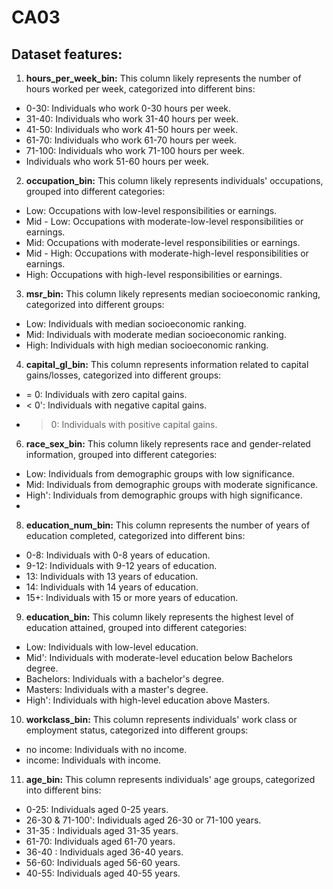 # CA03


## Dataset features:
1. **hours_per_week_bin:** This column likely represents the number of hours worked per week, categorized into different bins:
* 0-30: Individuals who work 0-30 hours per week.
* 31-40: Individuals who work 31-40 hours per week.
* 41-50: Individuals who work 41-50 hours per week.
* 61-70: Individuals who work 61-70 hours per week.
* 71-100: Individuals who work 71-100 hours per week.
* Individuals who work 51-60 hours per week.
  
2. **occupation_bin:** This column likely represents individuals' occupations, grouped into different categories:
* Low: Occupations with low-level responsibilities or earnings.
* Mid - Low: Occupations with moderate-low-level responsibilities or earnings.
* Mid: Occupations with moderate-level responsibilities or earnings.
* Mid - High: Occupations with moderate-high-level responsibilities or earnings.
* High: Occupations with high-level responsibilities or earnings.
  
3. **msr_bin:** This column likely represents median socioeconomic ranking, categorized into different groups:
* Low: Individuals with median socioeconomic ranking.
* Mid: Individuals with moderate median socioeconomic ranking.
* High: Individuals with high median socioeconomic ranking.
  
4. **capital_gl_bin:** This column represents information related to capital gains/losses, categorized into different groups:
* = 0: Individuals with zero capital gains.
* < 0': Individuals with negative capital gains.
* > 0: Individuals with positive capital gains.
  > 
6. **race_sex_bin:** This column likely represents race and gender-related information, grouped into different categories:
* Low: Individuals from demographic groups with low significance.
* Mid: Individuals from demographic groups with moderate significance.
* High': Individuals from demographic groups with high significance.
* 
8. **education_num_bin:** This column represents the number of years of education completed, categorized into different bins:
* 0-8: Individuals with 0-8 years of education.
* 9-12: Individuals with 9-12 years of education.
* 13: Individuals with 13 years of education.
* 14: Individuals with 14 years of education.
* 15+: Individuals with 15 or more years of education.
  
9. **education_bin:** This column likely represents the highest level of education attained, grouped into different categories:
* Low: Individuals with low-level education.
* Mid': Individuals with moderate-level education below Bachelors degree.
* Bachelors: Individuals with a bachelor's degree.
* Masters: Individuals with a master's degree.
* High': Individuals with high-level education above Masters.
  
10. **workclass_bin:** This column represents individuals' work class or employment status, categorized into different groups:
* no income: Individuals with no income.
* income: Individuals with income.
  
11. **age_bin:** This column represents individuals' age groups, categorized into different bins:
* 0-25: Individuals aged 0-25 years.
* 26-30 & 71-100': Individuals aged 26-30 or 71-100 years.
* 31-35 : Individuals aged 31-35 years.
* 61-70: Individuals aged 61-70 years.
* 36-40 : Individuals aged 36-40 years.
* 56-60: Individuals aged 56-60 years.
* 40-55: Individuals aged 40-55 years.

